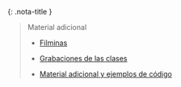 {: .nota-title }
> Material adicional
>
> * [Filminas](https://drive.google.com/drive/folders/17CBqHsCZWHfci5L5EOHmm5Ffxgdr0feF)
>
> * [Grabaciones de las clases](#)
>
> * [Material adicional y ejemplos de código](https://github.com/cese-sopg/cese-sopg.github.io/tree/main/material-clases)

